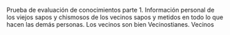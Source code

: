 Prueba de evaluación de conocimientos parte 1.
Información personal de los viejos sapos y chismosos de los vecinos sapos y metidos en todo lo que hacen las demás personas. 
Los vecinos son bien Vecinostianes. Vecinos